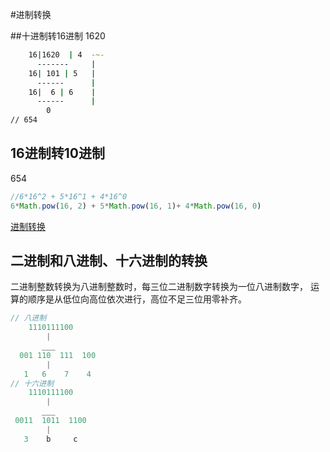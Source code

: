 #进制转换

##十进制转16进制
 1620
  ```bash
      16|1620  | 4  -~- 
        -------     |
      16| 101 | 5   |
        ------      |
      16|  6 | 6    |
        ------      |
          0   
  // 654
  ```
## 16进制转10进制
  654
  ```javascript
  //6*16^2 + 5*16^1 + 4*16^0
  6*Math.pow(16, 2) + 5*Math.pow(16, 1)+ 4*Math.pow(16, 0)
  ```
  [进制转换](https://blog.csdn.net/liubing8609/article/details/82695059)
  
## 二进制和八进制、十六进制的转换
 二进制整数转换为八进制整数时，每三位二进制数字转换为一位八进制数字，
 运算的顺序是从低位向高位依次进行，高位不足三位用零补齐。
```javascript
// 八进制
    1110111100
        |
       ___
  001 110  111  100
        |
   1   6    7    4
// 十六进制
    1110111100
        |
       ___
 0011  1011  1100
        |
   3    b     c
       
```



